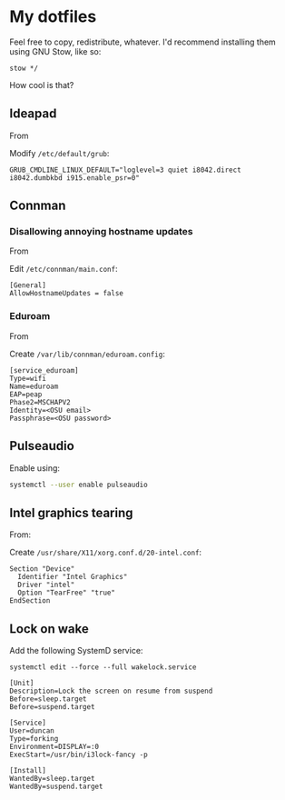# My dotfiles
Feel free to copy, redistribute, whatever. I'd recommend installing them using GNU Stow, like so:
```
stow */
```
How cool is that?

## Ideapad
From [](https://wiki.archlinux.org/title/Laptop/Lenovo#IdeaPad)

Modify `/etc/default/grub`:
```
GRUB_CMDLINE_LINUX_DEFAULT="loglevel=3 quiet i8042.direct i8042.dumbkbd i915.enable_psr=0"
```

## Connman
### Disallowing annoying hostname updates
From [](https://wiki.archlinux.org/title/ConnMan#Avoid_changing_the_hostname)

Edit `/etc/connman/main.conf`:
```
[General]
AllowHostnameUpdates = false
```

### Eduroam
From [](https://wiki.archlinux.org/title/ConnMan#Connecting_to_eduroam_(802.1X))

Create `/var/lib/connman/eduroam.config`:
```
[service_eduroam]
Type=wifi
Name=eduroam
EAP=peap
Phase2=MSCHAPV2
Identity=<OSU email>
Passphrase=<OSU password>
```

## Pulseaudio
Enable using:
```sh
systemctl --user enable pulseaudio
```

## Intel graphics tearing
From: [](https://wiki.archlinux.org/title/Intel_graphics#Tearing)

Create `/usr/share/X11/xorg.conf.d/20-intel.conf`:
```
Section "Device"
  Identifier "Intel Graphics"
  Driver "intel"
  Option "TearFree" "true"
EndSection
```

## Lock on wake
Add the following SystemD service:

`systemctl edit --force --full wakelock.service`

```
[Unit]
Description=Lock the screen on resume from suspend
Before=sleep.target
Before=suspend.target

[Service]
User=duncan
Type=forking
Environment=DISPLAY=:0
ExecStart=/usr/bin/i3lock-fancy -p

[Install]
WantedBy=sleep.target
WantedBy=suspend.target
```
